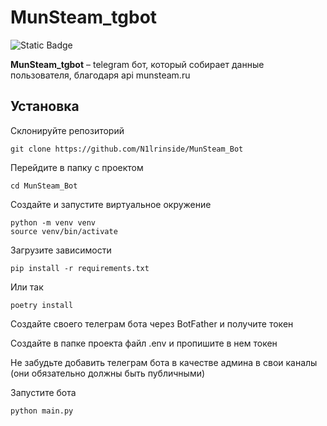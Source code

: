 # MunSteam_tgbot

![Static Badge](https://img.shields.io/badge/%D0%9F%D0%BE%D1%81%D0%BC%D0%BE%D1%82%D1%80%D0%B5%D1%82%D1%8C_%D0%B4%D0%B5%D0%BC%D0%BE%D0%BD%D1%81%D1%82%D1%80%D0%B0%D1%86%D0%B8%D1%8E_%D1%82%D0%B5%D0%BB%D0%B5%D0%B3%D1%80%D0%B0%D0%BC_%D0%B1%D0%BE%D1%82%D0%B0-blue?link=https%3A%2F%2Ft.me%2Feasyoffer_bot)


**MunSteam_tgbot** – telegram бот, который собирает данные пользователя, благодаря api munsteam.ru

## Установка

Склонируйте репозиторий
```
git clone https://github.com/N1lrinside/MunSteam_Bot
```
Перейдите в папку с проектом
```
cd MunSteam_Bot
```
Создайте и запустите виртуальное окружение
```
python -m venv venv
source venv/bin/activate
```
Загрузите зависимости
```
pip install -r requirements.txt
```
Или так
```
poetry install
```
Создайте своего телеграм бота через BotFather и получите токен

Создайте в папке проекта файл .env и пропишите в нем токен

Не забудьте добавить телеграм бота в качестве админа в свои каналы (они обязательно должны быть публичными)

Запустите бота
```
python main.py
```